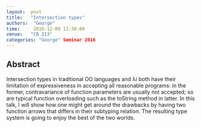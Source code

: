 ```yaml
--- 
layout:  post 
title:   "Intersection types"
authors:  "George"
time:     2016-12-09 11:30:00
venue:   "CB 313"
categories: "George" Seminar 2016
--- 
```

## Abstract

Intersection types in traditional OO languages and λi both have their
limitation
of expressiveness in accepting all reasonable programs: in the former,
contravariance of function parameters are usually not accepted; so are
typical
function overloading such as the toString method in latter. In this talk, I
will
show how one might get around the drawbacks by having two function arrows
that
differs in their subtyping relation. The resulting type system is going to
enjoy
the best of the two worlds.


